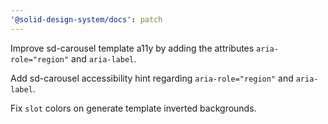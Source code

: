 ```yaml
---
'@solid-design-system/docs': patch
---
```


Improve sd-carousel template a11y by adding the attributes `aria-role="region"` and `aria-label`.

Add sd-carousel accessibility hint regarding `aria-role="region"` and `aria-label`.

Fix `slot` colors on generate template inverted backgrounds.